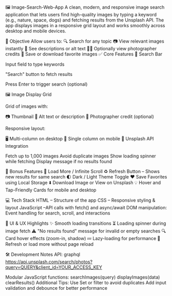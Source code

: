 🖼️ Image-Search-Web-App
A clean, modern, and responsive image search application that lets users find high-quality images by typing a keyword (e.g., nature, space, dogs) and fetching results from the Unsplash API. The app displays images in a responsive grid layout and works smoothly across desktop and mobile devices.

📝 Objective
Allow users to:
🔍 Search for any topic
📷 View relevant images instantly
🧾 See descriptions or alt text
🧑‍🎨 Optionally view photographer credits
💾 Save or download favorite images
✅ Core Features
🔎 Search Bar

Input field to type keywords

"Search" button to fetch results

Press Enter to trigger search (optional)

🖼️ Image Display Grid

Grid of images with:

📷 Thumbnail
📝 Alt text or description
📎 Photographer credit (optional)

Responsive layout:

🖥️ Multi-column on desktop
📱 Single column on mobile
🔌 Unsplash API Integration

Fetch up to 1,000 images
Avoid duplicate images
Show loading spinner while fetching
Display message if no results found

🌟 Bonus Features
🔁 Load More / Infinite Scroll
♻️ Refresh Button – Shows new results for same search
🌓 Dark / Light Theme Toggle
❤️ Save Favorites using Local Storage
⬇️ Download Image or View on Unsplash
💡 Hover and Tap-Friendly Cards for mobile and desktop

💻 Tech Stack
HTML – Structure of the app
CSS – Responsive styling & layout
JavaScript –API calls with fetch() and async/await
DOM manipulation: Event handling for search, scroll, and interactions

🎨 UI & UX Highlights
✨ Smooth loading transitions
⏳ Loading spinner during image fetch
⚠️ "No results found" message for invalid or empty searches
🔍 Card hover effects (zoom-in, shadow)
💤 Lazy-loading for performance
🔄 Refresh or load more without page reload

🛠 Development Notes
API:
graphql
https://api.unsplash.com/search/photos?query=QUERY&client_id=YOUR_ACCESS_KEY

Modular JavaScript functions:
searchImages(query)
displayImages(data)
clearResults()
Additional Tips:
Use Set or filter to avoid duplicates
Add input validation and debounce for better performance

